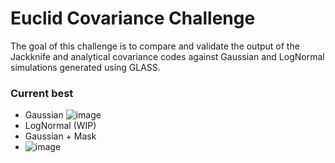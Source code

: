 # Euclid Covariance Challenge
The goal of this challenge is to compare and validate the output of the Jackknife and analytical covariance codes against Gaussian and LogNormal simulations generated using GLASS.

### Current best
- Gaussian
![image](https://github.com/user-attachments/assets/35a03464-2eb4-40f0-a80a-61098a2b8bc9)
- LogNormal (WIP)
- Gaussian + Mask
- ![image](https://github.com/user-attachments/assets/dfdfa279-0e31-4479-b39d-44708d1f41b3)


